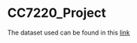 # CC7220_Project

The dataset used can be found in this [link](https://www.kaggle.com/gregorut/videogamesales)

